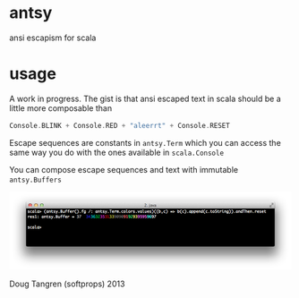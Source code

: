 # antsy

ansi escapism for scala

# usage

A work in progress. The gist is that ansi escaped text in scala
should be a little more composable than

```scala
Console.BLINK + Console.RED + "aleerrt" + Console.RESET
```

Escape sequences are constants in `antsy.Term` which you can access the same way you do with the ones
available in `scala.Console`


You can compose escape sequences and text with immutable `antsy.Buffers`

![pic](antsy.png)

Doug Tangren (softprops) 2013
